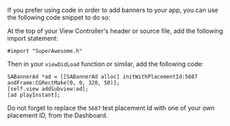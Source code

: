 If you prefer using code in order to add banners to your app, you can use the following code snippet to do so:

At the top of your View Controller's header or source file, add the following import statement:

```
#import "SuperAwesome.h"
```

Then in your `viewDidLoad` function or similar, add the following code:

```
SABannerAd *ad = [[SABannerAd alloc] initWithPlacementId:5687  andFrame:CGRectMake(0, 0, 320, 50)];
[self.view addSubview:ad];
[ad playInstant];

```

Do not forget to replace the `5687` test placement Id with one of your own placement ID, from the Dashboard.